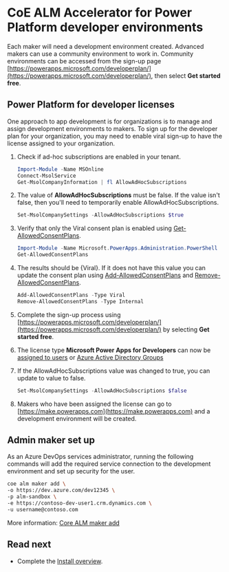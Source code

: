 # CoE ALM Accelerator for Power Platform developer environments

Each maker will need a development environment created. Advanced makers can use a community environment to work in. Community environments can be accessed from the sign-up page [https://powerapps.microsoft.com/developerplan/](https://powerapps.microsoft.com/developerplan/), then select **Get started free**.

## Power Platform for developer licenses

One approach to app development is for organizations is to manage and assign development environments to makers. To sign up for the developer plan for your organization, you may need to enable viral sign-up to have the license assigned to your organization.

1. Check if ad-hoc subscriptions are enabled in your tenant.

   ```powershell
   Import-Module -Name MSOnline
   Connect-MsolService
   Get-MsolCompanyInformation | fl AllowAdHocSubscriptions
   ```

1. The value of **AllowAdHocSubscriptions** must be false. If the value isn't false, then you'll need to temporarily enable AllowAdHocSubscriptions.

   ```powershell
   Set-MsolCompanySettings -AllowAdHocSubscriptions $true 
   ```

1. Verify that only the Viral consent plan is enabled using [Get-AllowedConsentPlans](/powershell/module/microsoft.powerapps.administration.powershell/get-allowedconsentplans).

   ```powershell
   Import-Module -Name Microsoft.PowerApps.Administration.PowerShell
   Get-AllowedConsentPlans
   ```

1. The results should be {Viral}. If it does not have this value you can update the consent plan using [Add-AllowedConsentPlans](/powershell/module/microsoft.powerapps.administration.powershell/add-allowedconsentplans) and [Remove-AllowedConsentPlans](/powershell/module/microsoft.powerapps.administration.powershell/remove-allowedconsentplans).

   ```powershell
   Add-AllowedConsentPlans -Type Viral
   Remove-AllowedConsentPlans -Type Internal
   ```

1. Complete the sign-up process using [https://powerapps.microsoft.com/developerplan/](https://powerapps.microsoft.com/developerplan/) by selecting **Get started free**.

1. The license type **Microsoft Power Apps for Developers** can now be [assigned to users](/microsoft-365/admin/manage/assign-licenses-to-users) or [Azure Active Directory Groups](/azure/active-directory/enterprise-users/licensing-groups-assign)

1. If the AllowAdHocSubscriptions value was changed to true, you can update to value to false.

   ```powershell
   Set-MsolCompanySettings -AllowAdHocSubscriptions $false 
   ```

1. Makers who have been assigned the license can go to [https://make.powerapps.com](https://make.powerapps.com) and a development environment will be created.

## Admin maker set up

As an Azure DevOps services administrator, running the following commands will add the required service connection to the development environment and set up security for the user.

   ```bash
   coe alm maker add \
   -o https://dev.azure.com/dev12345 \
   -p alm-sandbox \
   -e https://contoso-dev-user1.crm.dynamics.com \
   -u username@contoso.com
   ```

More information: [Core ALM maker add](https://aka.ms/coe-cli/help/alm/maker/add)

## Read next

- Complete the [Install overview](./overview.md#install-overview).
